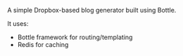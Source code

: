 A simple Dropbox-based blog generator built using Bottle.

It uses:

- Bottle framework for routing/templating
- Redis for caching
